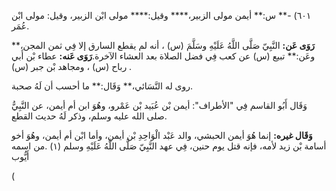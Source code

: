 ٦٠١) -** س:** أيمن مولى الزبير،**** وقيل:**** مولى ابْن الزبير، وقيل: مولى ابْن عُمَر.

**رَوَى عَن:** النَّبِيّ صَلَّى اللَّهُ عَلَيْهِ وسَلَّمَ (س) ، أنه لم يقطع السارق إلا فِي ثمن المجن،** وعَن:** تبيع (س) عن كعب فِي فضل الصلاة بعد العشاء الآخرة.**رَوَى عَنه:** عطاء بْن أَبي رباح (س) ، ومجاهد بْن جبر (س) .

روى له النَّسَائي،** وَقَال:** ما أحسب أن لَهُ صحبة.

وَقَال أَبُو القاسم فِي "الأطراف": أيمن بْن عُبَيد بْن عَمْرو، وهُوَ ابن أم أيمن، عن النَّبِيُّ صلى الله عليه وسلم، وذكر لَهُ حديث القطع.

**وَقَال غيره:** إنما هُوَ أيمن الحبشي، والد عَبْد الْوَاحِدِ بْن أيمن، وأما ابْن أم أيمن، وهُوَ أخو أسامة بْن زيد لأمه، فإنه قتل يوم حنين، فِي عهد النَّبِيّ صَلَّى اللَّهُ عَلَيْهِ وسلم (١) .من اسمه أَيُّوب

(